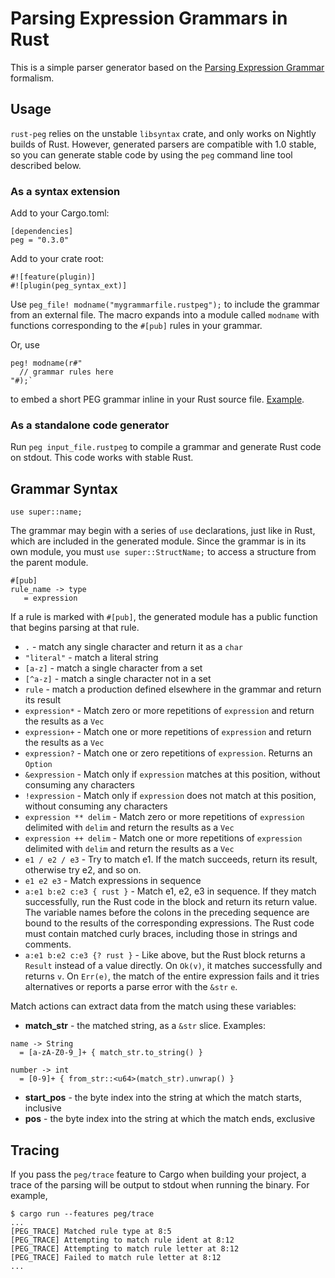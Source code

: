 # Parsing Expression Grammars in Rust

This is a simple parser generator based on the [Parsing Expression Grammar](https://en.wikipedia.org/wiki/Parsing_expression_grammar) formalism.

## Usage

`rust-peg` relies on the unstable `libsyntax` crate, and only works on Nightly builds of Rust.
However, generated parsers are compatible with 1.0 stable, so you can generate stable code by using the `peg` command line tool described below.

### As a syntax extension
Add to your Cargo.toml:

```
[dependencies]
peg = "0.3.0"
```

Add to your crate root:
```
#![feature(plugin)]
#![plugin(peg_syntax_ext)]
```

Use `peg_file! modname("mygrammarfile.rustpeg");` to include the grammar from an external file. The macro expands into a module called `modname` with functions corresponding to the `#[pub]` rules in your grammar.

Or, use
```
peg! modname(r#"
  // grammar rules here
"#);`
```

to embed a short PEG grammar inline in your Rust source file. [Example](tests/test_arithmetic.rs).

### As a standalone code generator
Run `peg input_file.rustpeg` to compile a grammar and generate Rust code on stdout. This code works with stable Rust.

## Grammar Syntax

```
use super::name;
```

The grammar may begin with a series of `use` declarations, just like in Rust, which are included in
the generated module. Since the grammar is in its own module, you must `use super::StructName;` to
access a structure from the parent module.

```
#[pub]
rule_name -> type
   = expression
```

If a rule is marked with `#[pub]`, the generated module has a public function that begins parsing at that rule.

  * `.` - match any single character and return it as a `char`
  * `"literal"` - match a literal string
  * `[a-z]`  - match a single character from a set
  * `[^a-z]` - match a single character not in a set
  * `rule` - match a production defined elsewhere in the grammar and return its result
  * `expression*` - Match zero or more repetitions of `expression` and return the results as a `Vec`
  * `expression+` - Match one or more repetitions of `expression` and return the results as a `Vec`
  * `expression?` - Match one or zero repetitions of `expression`. Returns an `Option`
  * `&expression` - Match only if `expression` matches at this position, without consuming any characters
  * `!expression` - Match only if `expression` does not match at this position, without consuming any characters
  * `expression ** delim` - Match zero or more repetitions of `expression` delimited with `delim` and return the results as a `Vec`
  * `expression ++ delim` - Match one or more repetitions of `expression` delimited with `delim` and return the results as a `Vec`
  * `e1 / e2 / e3` - Try to match e1. If the match succeeds, return its result, otherwise try e2, and so on.
  * `e1 e2 e3` - Match expressions in sequence
  * `a:e1 b:e2 c:e3 { rust }` - Match e1, e2, e3 in sequence. If they match successfully, run the Rust code in the block and return its return value. The variable names before the colons in the preceding sequence are bound to the results of the corresponding expressions. The Rust code must contain matched curly braces, including those in strings and comments.
  * `a:e1 b:e2 c:e3 {? rust }` - Like above, but the Rust block returns a `Result` instead of a value directly. On `Ok(v)`, it matches successfully and returns `v`. On `Err(e)`, the match of the entire expression fails and it tries alternatives or reports a parse error with the `&str` `e`.

Match actions can extract data from the match using these variables:

  * **match_str** - the matched string, as a `&str` slice. Examples:

```
name -> String
  = [a-zA-Z0-9_]+ { match_str.to_string() }
```

```
number -> int
  = [0-9]+ { from_str::<u64>(match_str).unwrap() }
```

  * **start_pos** - the byte index into the string at which the match starts, inclusive
  * **pos** - the byte index into the string at which the match ends, exclusive

## Tracing

If you pass the `peg/trace` feature to Cargo when building your project, a trace of the parsing will be output to stdout when running the binary. For example,
```
$ cargo run --features peg/trace
...
[PEG_TRACE] Matched rule type at 8:5
[PEG_TRACE] Attempting to match rule ident at 8:12
[PEG_TRACE] Attempting to match rule letter at 8:12
[PEG_TRACE] Failed to match rule letter at 8:12
...
```
